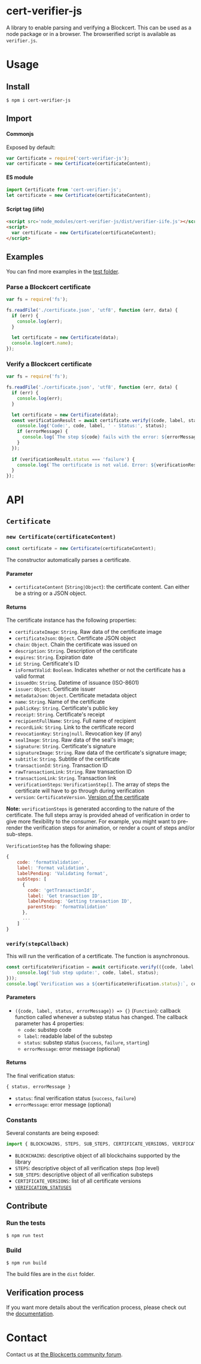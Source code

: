 # cert-verifier-js

A library to enable parsing and verifying a Blockcert. This can be used as a node package or in a browser. The browserified script is available as `verifier.js`.

# Usage

## Install

```shell
$ npm i cert-verifier-js
```

## Import

#### Commonjs
Exposed by default:

```javascript
var Certificate = require('cert-verifier-js');
var certificate = new Certificate(certificateContent);
```

#### ES module
```javascript
import Certificate from 'cert-verifier-js';
let certificate = new Certificate(certificateContent);
```

#### Script tag (iife)
```html
<script src='node_modules/cert-verifier-js/dist/verifier-iife.js'></script>
<script>
  var certificate = new Certificate(certificateContent);
</script>
```

## Examples

You can find more examples in the [test folder](./test/e2e/).

### Parse a Blockcert certificate

```javascript
var fs = require('fs');

fs.readFile('./certificate.json', 'utf8', function (err, data) {
  if (err) {
    console.log(err);
  }

  let certificate = new Certificate(data);
  console.log(cert.name);
});
```

### Verify a Blockcert certificate

```javascript
var fs = require('fs');

fs.readFile('./certificate.json', 'utf8', function (err, data) {
  if (err) {
    console.log(err);
  }

  let certificate = new Certificate(data);
  const verificationResult = await certificate.verify((code, label, status, errorMessage) => {
    console.log('Code:', code, label, ' - Status:', status);
    if (errorMessage) {
      console.log(`The step ${code} fails with the error: ${errorMessage}`);
    }
  });
  
  if (verificationResult.status === 'failure') {
    console.log(`The certificate is not valid. Error: ${verificationResult.errorMessage}`);
  }
});
```

# API

## `Certificate`

### `new Certificate(certificateContent)`
```javascript
const certificate = new Certificate(certificateContent);
```
The constructor automatically parses a certificate.

#### Parameter
- `certificateContent` (`String|Object`): the certificate content. Can either be a string or a JSON object.

#### Returns
The certificate instance has the following properties:
- `certificateImage`: `String`. Raw data of the certificate image
- `certificateJson`: `Object`. Certificate JSON object
- `chain`: `Object`. Chain the certificate was issued on
- `description`: `String`. Description of the certificate
- `expires`: `String`. Expiration date
- `id`: `String`. Certificate's ID
- `isFormatValid`: `Boolean`. Indicates whether or not the certificate has a valid format
- `issuedOn`: `String`. Datetime of issuance (ISO-8601)
- `issuer`: `Object`. Certificate issuer
- `metadataJson`: `Object`. Certificate metadata object
- `name`: `String`. Name of the certificate
- `publicKey`: `String`. Certificate's public key
- `receipt`: `String`. Certificate's receipt
- `recipientFullName`: `String`. Full name of recipient
- `recordLink`: `String`. Link to the certificate record
- `revocationKey`: `String|null`. Revocation key (if any)
- `sealImage`: `String`. Raw data of the seal's image;
- `signature`: `String`. Certificate's signature
- `signatureImage`: `String`. Raw data of the certificate's signature image;
- `subtitle`: `String`. Subtitle of the certificate
- `transactionId`: `String`. Transaction ID
- `rawTransactionLink`: `String`. Raw transaction ID
- `transactionLink`: `String`. Transaction link
- `verificationSteps`: `VerificationStep[]`. The array of steps the certificate will have to go through during verification
- `version`: `CertificateVersion`. [Version of the certificate](https://github.com/blockchain-certificates/cert-verifier-js/blob/v2-wip/src/constants/certificateVersions.js)

**Note:** `verificationSteps` is generated according to the nature of the certificate. The full steps array is provided ahead of verification in order to give more flexibility to the consumer. For example, you might want to pre-render the verification steps for animation, or render a count of steps and/or sub-steps.

`VerificationStep` has the following shape:
```javascript
{
    code: 'formatValidation',
    label: 'Format validation',
    labelPending: 'Validating format',
    subSteps: [
      {
        code: 'getTransactionId',
        label: 'Get transaction ID',
        labelPending: 'Getting transaction ID',
        parentStep: 'formatValidation'
      },
      ...
    ]
}
```

### `verify(stepCallback)`
This will run the verification of a certificate. The function is asynchronous.

```javascript
const certificateVerification = await certificate.verify(({code, label, status, errorMessage}) => {
    console.log('Sub step update:', code, label, status);
}));
console.log(`Verification was a ${certificateVerification.status}:`, certificateVerification.errorMessage);
```

#### Parameters
- `({code, label, status, errorMessage}) => {}` (`Function`): callback function called whenever a substep status has changed. The callback parameter has 4 properties: 
  - `code`: substep code
  - `label`: readable label of the substep
  - `status`: substep status (`success`, `failure`, `starting`)
  - `errorMessage`: error message (optional)

#### Returns
The final verification status:
```javascript
{ status, errorMessage }
```
- `status`: final verification status (`success`, `failure`)
- `errorMessage`: error message (optional)

### Constants
Several constants are being exposed:
```javascript
import { BLOCKCHAINS, STEPS, SUB_STEPS, CERTIFICATE_VERSIONS, VERIFICATION_STATUSES } from 'cert-verifier-js';
```
- `BLOCKCHAINS`: descriptive object of all blockchains supported by the library
- `STEPS`: descriptive object of all verification steps (top level)
- `SUB_STEPS`: descriptive object of all verification substeps
- `CERTIFICATE_VERSIONS`: list of all certificate versions
- [`VERIFICATION_STATUSES`](https://github.com/blockchain-certificates/cert-verifier-js/blob/v2-wip/src/constants/verificationStatuses.js)

## Contribute

### Run the tests
```shell
$ npm run test
```

### Build
```shell
$ npm run build
```
The build files are in the `dist` folder.

## Verification process
If you want more details about the verification process, please check out the [documentation](./docs/verification-process.md). 

# Contact

Contact us at [the Blockcerts community forum](http://community.blockcerts.org/).
